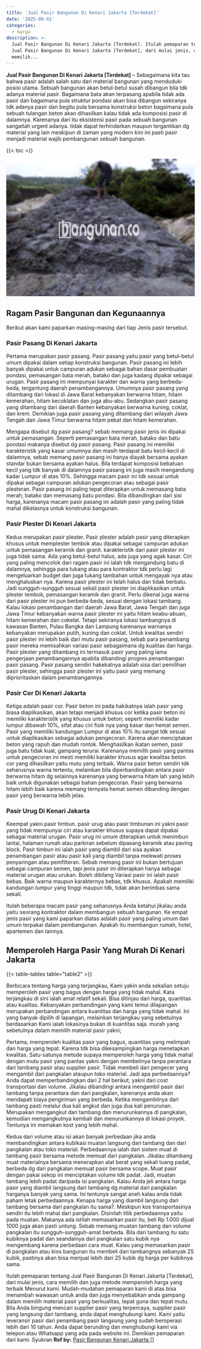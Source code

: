 ```yaml
---
title: 'Jual Pasir Bangunan Di Kenari Jakarta [Terdekat]'
date: '2025-09-01'
categories:
  - harga
description: >-
  Jual Pasir Bangunan Di Kenari Jakarta [Terdekat]. Itulah pemaparan tentang
  Jual Pasir Bangunan Di Kenari Jakarta [Terdekat], dari mulai jenis, cara
  memilih...
---
```


**Jual Pasir Bangunan Di Kenari Jakarta \[Terdekat\]** – Sebagaimana kita tau bahwa pasir adalah salah satu dari material bangunan yang menduduki posisi utama. Sebuah bangunan akan betul-betul susah dibangun bila tdk adanya material pasir. Bagaimana bata akan terpasang apabila tidak ada pasir dan bagaimana pula struktur pondasi akan bisa dibangun sekiranya tdk adanya pasir dan begitu pula bersama konstruksi beton bagaimana pula sebuah tulangan beton akan dihasilkan kalau tidak ada komposisi pasir di dalamnya. Karenanya dari itu eksistensi pasir pada sebuah bangunan sangatlah urgent adanya. tidak dapat terhindarkan maupun tergantikan dg material yang lain meskipun di zaman yang modern kini ini pasti pasir menjadi material wajib pembangunan sebuah bangunan.

{{< toc >}}

![Jual Pasir Bangunan Di Kenari Jakarta [Terdekat]](/images/jual-pasir-bangunan-18.png)

## Ragam Pasir Bangunan dan Kegunaannya

Berikut akan kami paparkan masing-masing dari tiap Jenis pasir tersebut.

### Pasir Pasang Di Kenari Jakarta

Pertama merupakan pasir pasang. Pasir pasang yaitu pasir yang betul-betul umum dipakai dalam setiap konstruksi bangunan. Pasir pasang ini lebih banyak dipakai untuk campuran adukan sebagai bahan dasar pembuatan pondasi, pemasangan bata merah, batako dan juga kadang dipakai sebagai urugan. Pasir pasang ini mempunyai karakter dan warna yang berbeda-beda, tergantung daerah penambangannya. Umumnya pasir pasang yang ditambang dari lokasi di Jawa Barat kebanyakan berwarna hitam, hitam kemerahan, hitam kecoklatan dan juga abu-abu. Sedangkan pasir pasang yang ditambang dari daerah Banten kebanyakan berwarna kuning, coklat, dan krem. Demikian juga pasir pasang yang ditambang dari wilayah Jawa Tengah dan Jawa Timur berwarna hitam pekat dan hitam kemerahan.

Mengapa disebut dg pasir pasang? sebab memang pasir jenis ini dipakai untuk pemasangan. Seperti pemasangan bata merah, batako dan batu pondasi makanya disebut dg pasir pasang. Pasir pasang ini memiliki karakteristik yang kasar umumnya dan masih terdapat batu kecil-kecil di dalamnya, sebab memang pasir pasang ini hanya diayak bersama ayakan standar bukan bersama ayakan halus. Bila terdapat komposisi bebatuan kecil yang tdk banyak di dalamnya pasir pasang ini juga masih mengandung kadar Lumpur di atas 10%. Sehingga macam pasir ini tdk sesuai untuk dipakai sebagai campuran adukan pengecoran atau sebagai pasir plesteran. Pasir pasang ini paling tepat diterapkan untuk memasang bata merah, batako dan memasang batu pondasi. Bila dibandingkan dari sisi harga, karenanya macam pasir pasang ini adalah pasir yang paling tidak mahal dikelasnya untuk konstruksi bangunan.

### Pasir Plester Di Kenari Jakarta

Kedua merupakan pasir plester. Pasir plester adalah pasir yang diterapkan khusus untuk memplester tembok atau dipakai sebagai campuran adukan untuk pemasangan keramik dan granit. karakteristik dari pasir plester ini juga tidak sama. Ada yang betul-betul halus, ada juga yang agak kasar. Ciri yang paling mencolok dari ragam pasir ini ialah tdk mengandung batu di dalamnya, sehingga para tukang atau para kontraktor tdk perlu lagi mengeluarkan budget dan juga tukang tambahan untuk mengayak nya atau menghaluskan nya. Karena pasir plester ini telah halus dan tidak berbatu. Jadi sungguh-sungguh sesuai sekali pasir plester ini diaplikasikan untuk plester tembok, pemasangan keramik dan granit. Perlu dikenal juga warna dari pasir plester ini pun berbeda-beda, sesuai dengan lokasi tambang. Kalau lokasi penambangan dari daerah Jawa Barat, Jawa Tengah dan juga Jawa Timur kebanyakan warna pasir plester ini yaitu hitam keabu-abuan, hitam kemerahan dan cokelat. Tetapi sekiranya lokasi tambangnya di kawasan Banten, Pulau Bangka dan Lampung karenanya warnanya kebanyakan merupakan putih, kuning dan coklat. Untuk kwalitas sendiri pasir plester ini lebih baik dari mutu pasir pasang, sebab para penambang pasir mereka memisahkan variasi pasir sebagaimana dg kualitas dan harga. Pasir plester yang ditambang ini termasuk pasir yang paling lama pengerjaan penambangannya apabila dibandingi progres penambangan pasir pasang. Pasir pasang sendiri hakekatnya adalah sisa dari pemilihan pasir plester, sehingga pasir plester ini yaitu pasir yang memang diprioritaskan dalam penambangannya.

### Pasir Cor Di Kenari Jakarta

Ketiga adalah pasir cor. Pasir beton ini pada hakikatnya ialah pasir yang biasa diaplikasikan, akan tetapi menjadi khusus cor ketika pasir beton ini memiliki karakteristik yang khusus untuk beton; seperti memiliki kadar lumpur dibawah 10%, sifat atau ciri fisik nya yang kasar dan hemat semen. Pasir yang memiliki kandungan Lumpur di atas 10% itu sangat tdk sesuai untuk diaplikasikan sebagai adukan pengecoran. Karena akan menciptakan beton yang rapuh dan mudah rontok. Menghasilkan ikatan semen, pasir juga batu tidak kuat, gampang terurai. Karenanya memilih pasir yang pantas untuk pengecoran ini mesti memiliki karakter khusus agar kwalitas beton cor yang dihasilkan yaitu mutu yang terbaik. Warna pasir beton sendiri tdk seharusnya warna tertentu, melainkan bila diperbandingkan antara pasir berwarna hitam dg selainnya karenanya yang berwarna hitam lah yang lebih baik untuk digunakan sebagai bahan pengecoran. Pasir yang berwarna hitam lebih baik karena memang ternyata hemat semen dibanding dengan pasir yang berwarna lebih jelas.

### Pasir Urug Di Kenari Jakarta

Keempat yakni pasir timbun. pasir urug atau pasir timbunan ini yakni pasir yang tidak mempunyai ciri atau karakter khusus supaya dapat dipakai sebagai material urugan. Pasir urug ini umum diterapkan untuk menimbun lantai, halaman rumah atau parkiran sebelum dipasang keramik atau paving block. Pasir timbun ini ialah pasir yang diambil dari sisa ayakan penambangan pasir atau pasir kali yang diambil tanpa melewati proses penyaringan atau pemfilteran. Sebab memang pasir ini bukan bertujuan sebagai campuran semen, tapi jenis pasir ini diterapkan hanya sebagai material urugan atau urukan. Boleh dibilang Variasi pasir ini ialah pasir bebas. Baik warna maupun karakternya bebas, tdk khusus. Apakah memiliki kandungan lumpur yang tinggi maupun tdk, tidak akan berimbas sama sekali.

Itulah beberapa macam pasir yang seharusnya Anda ketahui jikalau anda yaitu seorang kontraktor dalam membangun sebuah bangunan. Ke empat jenis pasir yang kami paparkan diatas adalah pasir yang paling umum dan umum terpakai dalam pembangunan. Apakah itu membangun rumah, hotel, apartemen dan lainnya.

## Memperoleh Harga Pasir Yang Murah Di Kenari Jakarta

{{< table-tables table="table2" >}}

Berbicara tentang harga yang terjangkau, Kami yakin anda sekalian setuju memperoleh pasir yang bagus dengan harga yang tidak mahal. Kata terjangkau di sini ialah amat relatif sekali. Bisa ditinjau dari harga, quantitas atau kualitas. Kebanyakan perbandingan yang kami temui dilapangan merupakan perbandingan antara kuantitas dan harga yang tidak mahal. Ini yang banyak dipilih di lapangan, melainkan terjangkau yang sebetulnya berdasarkan Kami ialah lokasinya bukan di kuantitas saja. murah yang sebetulnya dalam memilih material pasir yakni;

Pertama, memperoleh kualitas pasir yang bagus, quantitas yang melimpah dan harga yang tepat. Karena tdk bisa dikesampingkan harga menetapkan kwalitas. Satu-satunya metode supaya memperoleh harga yang tidak mahal dengan mutu pasir yang pantas yakni dengan membelinya tanpa perantara dari tambang pasir atau supplier pasir. Tidak membeli dari pengecer yang mengambil dari pangkalan ataupun toko material. Jadi apa perbedaannya? Anda dapat memperbandingkan dari 2 hal berikut; yakni dari cost transportasi dan volume. Jikalau dibandingi antara mengambil pasir dari tambang tanpa perantara dan dari pangkalan, karenanya anda akan mendapati biaya pengiriman yang berbeda. Ketika mengambilnya dari tambang pasti melalui dua kali angkut dan juga dua kali penurunan. Merupakan mengangkut dari tambang dan menurunkannya di pangkalan, kemudian mengangkutnya kembali dan menurunkannya di lokasi proyek. Tentunya ini memakan kost yang lebih mahal.

Kedua dari volume atau isi akan banyak perbedaan jika anda membandingkan antara kubikasi muatan langsung dari tambang dan dari pangkalan atau toko material. Perbedaannya ialah dari sistem muat di tambang pasir bersama metode memuat dari pangkalan. Jikalau ditambang muat materialnya bersama menerapkan alat berat yang sekali tuang padat, berbeda dg dari pangkalan memuat pasir bersama scope. Muat pasir dengan pakai sekop ini menciptakan volume tdk padat. Jadi, muatan tambang lebih padat daripada isi pangkalan. Kalau Anda jeli antara harga pasir yang diambil langsung dari tambang dg material dari pangkalan harganya banyak yang sama. Ini tentunya sangat aneh kalau anda tidak paham letak perbedaannya. Kenapa harga yang diambil langsung dari tambang bersama dari pangkalan itu sama?. Meskipun kos transportasinya sendiri itu lebih mahal dari pangkalan. Disinilah titik perbedaannya yaitu pada muatan. Makanya ada istilah memasarkan pasir itu, beli Rp 1.000 dijual 1000 juga akan pasti untung. Sebab memang muatan tambang dan volume pangkalan itu sungguh-sungguh-amat berbeda. Bila dari tambang itu satu kubiknya padat dan seandainya dari pangkalan satu kubik nya mengembang karena perbedaan cara muat. Kalau yang memasarkan pasir di pangkalan atau kios bangunan itu membeli dari tambangnya sebanyak 25 kubik, pastinya akan bisa menjual lebih dari 25 kubik dg harga per kubiknya sama.

Itulah pemaparan tentang Jual Pasir Bangunan Di Kenari Jakarta \[Terdekat\], dari mulai jenis, cara memilih dan juga metode memperoleh harga yang terbaik Menurut kami. Mudah-mudahan pemaparan kami di atas bisa menambah wawasan untuk anda dan juga menyebabkan anda gampang dalam memilih material pasir yang berkualitas, tepat guna dan tepat mutu. Bila Anda bingung mencari supplier pasir yang terpercaya, supplier pasir yang langsung dari tambang, anda dapat menghubungi kami. Kami yaitu leveransir pasir dari penambang pasir langsung yang sudah beroperasi lebih dari 10 tahun. Anda dapat berunding dan menghubungi kami via telepon atau Whatsapp yang ada pada website ini. Demikian pemaparan dari kami. Syukran
**Ref by:** [Pasir Bangunan Kenari Jakarta []](https://id.wikipedia.org/wiki/Pasir)

